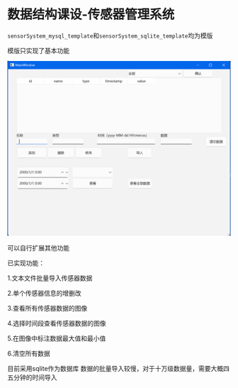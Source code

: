 # 数据结构课设-传感器管理系统

`sensorSystem_mysql_template`和`sensorSystem_sqlite_template`均为模版

模版只实现了基本功能

![模版界面](./pic/1.png "模版界面")

可以自行扩展其他功能

已实现功能：

1.文本文件批量导入传感器数据

2.单个传感器信息的增删改

3.查看所有传感器数据的图像

4.选择时间段查看传感器数据的图像

5.在图像中标注数据最大值和最小值

6.清空所有数据

目前采用sqlite作为数据库
数据的批量导入较慢，对于十万级数据量，需要大概四五分钟的时间导入